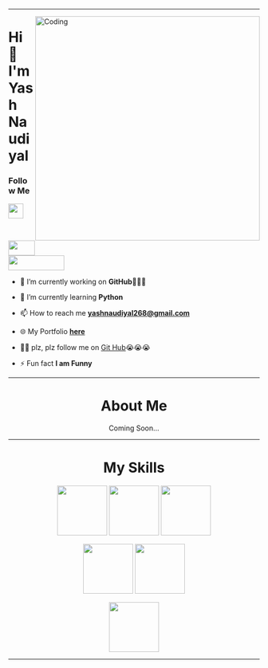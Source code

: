 <hr>
<img align="right" alt="Coding" width="450" src="https://lh3.googleusercontent.com/a/ACg8ocL2EmHInfrLUZShrTPgwzfx7JEve2jNDYnlNe4z3oqQNwgo7g9c=s288-c-no">

<h1>Hi 🤗 I'm <b>Yash Naudiyal</b></h1>

<h3>Follow Me</h3>
<a href="https://github.com/2023Yash"><img src="https://d1mjtvp3d1g20r.cloudfront.net/2019/11/04083733/GitHub.jpg" height="30"></a>
<a href="https://github.com/2023Yash"><img src="https://encrypted-tbn0.gstatic.com/images?q=tbn:ANd9GcSq0Ivo9_lxVuV560lEeW-flHye_MHdx1E3MxXU4s8o-1VIGEp6AHO_p3oCktX4vvU17fA&usqp=CAU" height="30" width="53.33"></a><br>
<a href="https://github.com/2023Yash"><img src="https://encrypted-tbn0.gstatic.com/images?q=tbn:ANd9GcRXpb3FmyGGEEJKKn4tb3gNAEMZBAZwX6RackLk1he1d2h3wGCOE_DZLbf4PBSQfTUeRw&usqp=CAU" height="30" width="111.66"></a>

- 🔭 I’m currently working on **GitHub🤣🤣🤣**

- 🌱 I’m currently learning **Python**

- 📫 How to reach me **yashnaudiyal268@gmail.com**

- 🌐 My Portfolio **<a href="https://lidezb0mksw2kzundy7u1w.on.drv.tw/www.YashNaudiyal.in/">here</a>**

- 🙏🥺 plz, plz follow me on <a href="https://github.com/2023Yash">Git Hub</a>😭😭😭

- ⚡ Fun fact **I am Funny**
<hr>
<h1 align="center">About Me</h1>

<p align="center">Coming Soon...</p>
<hr>
<h1 align="center">My Skills</h1>

<p align="center">
  <img src="https://www.freeiconspng.com/thumbs/html5-icon/html5-icon-1.png" width="100" hieght="100">
  <img src="https://cdn4.iconfinder.com/data/icons/flat-brand-logo-2/512/css3-512.png" width="100" hieght="100">
  <img src="https://upload.wikimedia.org/wikipedia/commons/6/6a/JavaScript-logo.png" width="100" hieght="100">
</p>
<p align="center">
  <img src="https://cdn.icon-icons.com/icons2/2415/PNG/512/typescript_original_logo_icon_146317.png" width="100" hieght="100">
  <img src="https://cdn-icons-png.flaticon.com/512/5968/5968672.png" width="100" hieght="100">
</p>
<p align="center">
  <img src="https://miro.medium.com/v2/resize:fit:600/1*LKaM6rFUCeB-O0oo0kowoQ.png" width="100" hieght="100">
</p>
<hr>

